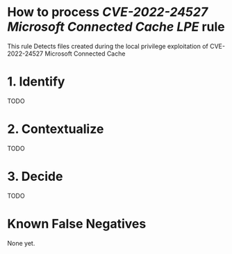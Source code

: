 # How to process *CVE-2022-24527 Microsoft Connected Cache LPE* rule
This rule Detects files created during the local privilege exploitation of CVE-2022-24527 Microsoft Connected Cache

# 1. Identify
TODO

# 2. Contextualize
TODO

# 3. Decide
TODO

# Known False Negatives
None yet.
